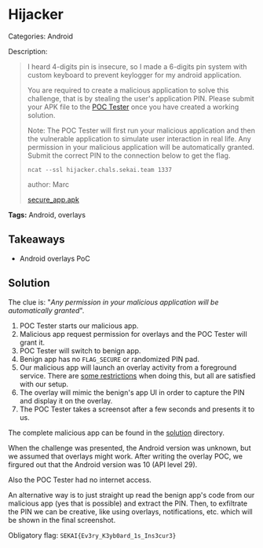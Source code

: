 # Hijacker

Categories: Android

Description:
>I heard 4-digits pin is insecure, so I made a 6-digits pin system with custom keyboard to prevent keylogger for my android application.
>
>You are required to create a malicious application to solve this challenge, that is by stealing the user's application PIN. Please submit your APK file to the [POC Tester](https://hijacker.chals.sekai.team/) once you have created a working solution.
>
>Note: The POC Tester will first run your malicious application and then the vulnerable application to simulate user interaction in real life. Any permission in your malicious application will be automatically granted. Submit the correct PIN to the connection below to get the flag.
>
>`ncat --ssl hijacker.chals.sekai.team 1337`
> 
>author: Marc
>
>[secure_app.apk](resources/secure_app.apk)

**Tags:** Android, overlays

## Takeaways

* Android overlays PoC

## Solution

The clue is: "*Any permission in your malicious application will be automatically granted*".

1. POC Tester starts our malicious app.
2. Malicious app request permission for overlays and the POC Tester will grant it.
3. POC Tester will switch to benign app.
4. Benign app has no `FLAG_SECURE` or randomized PIN pad.
5. Our malicious app will launch an overlay activity from a foreground service. There are [some restrictions](https://developer.android.com/guide/components/activities/background-starts#exceptions) when doing this, but all are satisfied with our setup.
6. The overlay will mimic the benign's app UI in order to capture the PIN and display it on the overlay.
7. The POC Tester takes a screensot after a few seconds and presents it to us.

The complete malicious app can be found in the [solution](./solution) directory.

When the challenge was presented, the Android version was unknown, but we assumed that overlays might work. After writing the overlay POC, we firgured out that the Android version was 10 (API level 29).

Also the POC Tester had no internet access.

An alternative way is to just straight up read the benign app's code from our malicious app (yes that is possible) and extract the PIN. Then, to exfiltrate the PIN we can be creative, like using overlays, notifications, etc. which will be shown in the final screenshot.

Obligatory flag: `SEKAI{Ev3ry_K3yb0ard_1s_Ins3cur3}`
